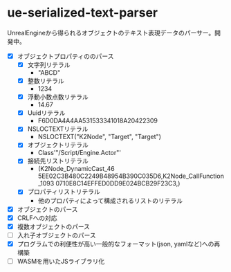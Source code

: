 # ue-serialized-text-parser

UnrealEngineから得られるオブジェクトのテキスト表現データのパーサー。開発中。

- [x] オブジェクトプロパティののパース
  - [x] 文字列リテラル
    - "ABCD"
  - [x] 整数リテラル
    - 1234
  - [x] 浮動小数点数リテラル
    - 14.67
  - [x] Uuidリテラル
    - F6D0DA4A4AA531533341018A20422309
  - [x] NSLOCTEXTリテラル
    - NSLOCTEXT("K2Node", "Target", "Target")
  - [x] オブジェクトリテラル
    - Class'"/Script/Engine.Actor"'
  - [x] 接続先リストリテラル
    - (K2Node_DynamicCast_46 5EE02C3B480C2249B48954B390C035D6,K2Node_CallFunction_1093 0710E8C14EFFED0DD9E024BCB29F23C3,)
  - [x] プロパティリストリテラル
    - 他のプロパティによって構成されるリストのリテラル
- [x] オブジェクトのパース
- [x] CRLFへの対応
- [x] 複数オブジェクトのパース
- [ ] 入れ子オブジェクトのパース
- [x] プログラムでの利便性が高い一般的なフォーマット(json, yamlなど)への再構築
- [ ] WASMを用いたJSライブラリ化
